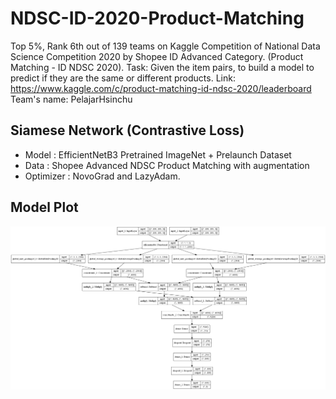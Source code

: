 # NDSC-ID-2020-Product-Matching
Top 5%, Rank 6th out of 139 teams on Kaggle Competition of National Data Science Competition 2020 by Shopee ID Advanced Category. (Product Matching - ID NDSC 2020).
Task: Given the item pairs, to build a model to predict if they are the same or different products.
Link: https://www.kaggle.com/c/product-matching-id-ndsc-2020/leaderboard
Team's name: PelajarHsinchu
## Siamese Network (Contrastive Loss)
- Model : EfficientNetB3 Pretrained ImageNet + Prelaunch Dataset 
- Data : Shopee Advanced NDSC Product Matching with augmentation
- Optimizer : NovoGrad and LazyAdam. 

## Model Plot
<img src="https://github.com/farhantandia/NDSC-ID-2020-Product-Matching/blob/main/model_plot.png"/>
